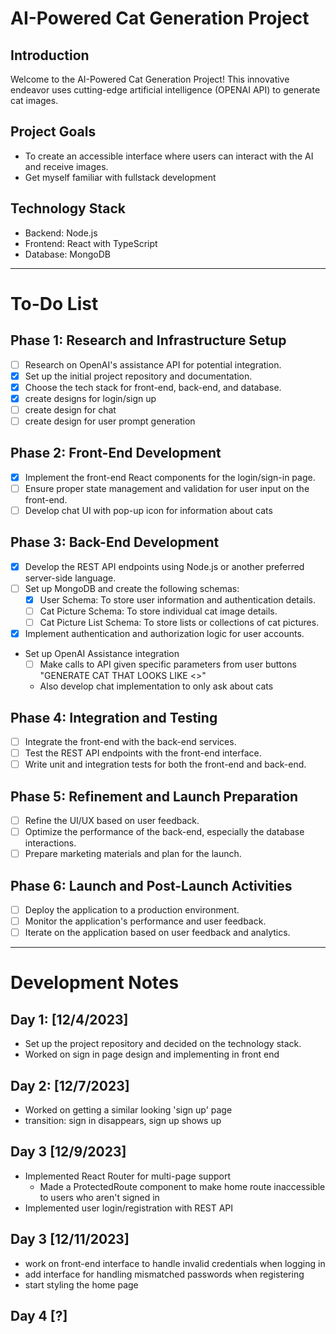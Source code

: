 # AI-Powered Cat Generation Project

## Introduction
Welcome to the AI-Powered Cat Generation Project! This innovative endeavor uses cutting-edge artificial intelligence (OPENAI API) to generate cat images.

## Project Goals
- To create an accessible interface where users can interact with the AI and receive images.
- Get myself familiar with fullstack development

## Technology Stack
- Backend: Node.js
- Frontend: React with TypeScript
- Database: MongoDB
---

# To-Do List

## Phase 1: Research and Infrastructure Setup
- [ ] Research on OpenAI's assistance API for potential integration.
- [X] Set up the initial project repository and documentation.
- [X] Choose the tech stack for front-end, back-end, and database.
- [x] create designs for login/sign up
- [ ] create design for chat
- [ ] create design for user prompt generation 

## Phase 2: Front-End Development
- [x] Implement the front-end React components for the login/sign-in page.
- [ ] Ensure proper state management and validation for user input on the front-end.
- [ ] Develop chat UI with pop-up icon for information about cats

## Phase 3: Back-End Development
- [x] Develop the REST API endpoints using Node.js or another preferred server-side language.
- [ ] Set up MongoDB and create the following schemas:
    - [x] User Schema: To store user information and authentication details.
    - [ ] Cat Picture Schema: To store individual cat image details.
    - [ ] Cat Picture List Schema: To store lists or collections of cat pictures.
- [x] Implement authentication and authorization logic for user accounts.
- Set up OpenAI Assistance integration
    - [ ] Make calls to API given specific parameters from user
    buttons "GENERATE CAT THAT LOOKS LIKE <>"
    - Also develop chat implementation to only ask about cats

## Phase 4: Integration and Testing
- [ ] Integrate the front-end with the back-end services.
- [ ] Test the REST API endpoints with the front-end interface.
- [ ] Write unit and integration tests for both the front-end and back-end.

## Phase 5: Refinement and Launch Preparation
- [ ] Refine the UI/UX based on user feedback.
- [ ] Optimize the performance of the back-end, especially the database interactions.
- [ ] Prepare marketing materials and plan for the launch.

## Phase 6: Launch and Post-Launch Activities
- [ ] Deploy the application to a production environment.
- [ ] Monitor the application's performance and user feedback.
- [ ] Iterate on the application based on user feedback and analytics.

---

# Development Notes

## Day 1: [12/4/2023]
- Set up the project repository and decided on the technology stack.
- Worked on sign in page design and implementing in front end

## Day 2: [12/7/2023]
- Worked on getting a similar looking 'sign up' page
- transition: sign in disappears, sign up shows up

## Day 3 [12/9/2023]
- Implemented React Router for multi-page support
    - Made a ProtectedRoute component to make home route inaccessible to users who aren't signed in
- Implemented user login/registration with REST API

## Day 3 [12/11/2023]
- work on front-end interface to handle invalid credentials when logging in
- add interface for handling mismatched passwords when registering
- start styling the home page

## Day 4 [?]